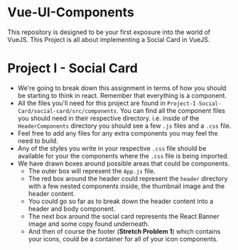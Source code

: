 # Vue-UI-Components

This repository is designed to be your first exposure into the world of VueJS. This Project is all about implementing a Social Card in VueJS.



# Project I - Social Card

<ul>
<li>We're going to break down this assignment in terms of how you should be starting to think in react. Remember that everything is a component.</li>
<li>All the files you'll need for this project are found in <code>Project-I-Social-Card/social-card/src/components</code>. You can find all the component files you should need in their respective directory. i.e. inside of the <code>HeaderComponents</code> directory you should see a few <code>.js</code> files and a <code>.css</code> file.</li>
<li>Feel free to add any files for any extra components you may feel the need to build.</li>
<li>Any of the styles you write in your respective <code>.css</code> file should be available for your the components where the <code>.css</code> file is being imported.</li>
<li>We have drawn boxes around possible areas that could be components.
<ul>
<li>The outer box will represent the <code>App.js</code> file.</li>
<li>The red box around the header could represent the <code>header</code> directory with a few nested components inside, the thumbnail image and the header content.</li>
<li>You could go so far as to break down the header content into a header and body component.</li>
<li>The next box around the social card represents the React Banner image and some copy found underneath.</li>
<li>And then of course the footer (<strong>Stretch Problem 1</strong>) which contains your icons, could be a container for all of your icon components.</li>
</ul>
</li>
</ul>
